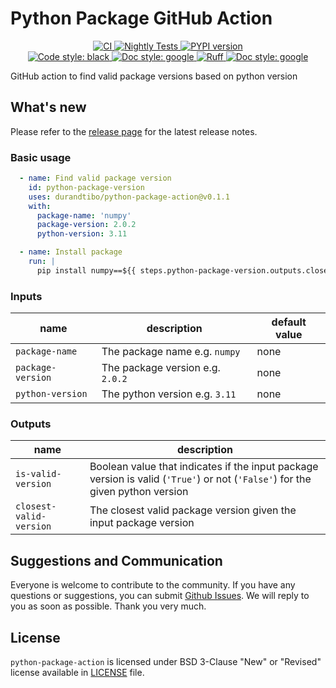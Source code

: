 # Python Package GitHub Action

<p align="center">
    <a href="https://github.com/durandtibo/python-package-action/actions">
        <img alt="CI" src="https://github.com/durandtibo/python-package-action/workflows/CI/badge.svg">
    </a>
    <a href="https://github.com/durandtibo/python-package-action/actions">
        <img alt="Nightly Tests" src="https://github.com/durandtibo/python-package-action/workflows/Nightly%20Tests/badge.svg">
    </a>
    <a href="https://github.com/durandtibo/python-package-action/releases">
        <img alt="PYPI version" src="https://img.shields.io/github/v/release/durandtibo/python-package-action?logo=github&sort=semver">
    </a>
    <br/>
    <a href="https://github.com/psf/black">
        <img  alt="Code style: black" src="https://img.shields.io/badge/code%20style-black-000000.svg">
    </a>
    <a href="https://google.github.io/styleguide/pyguide.html#s3.8-comments-and-docstrings">
        <img  alt="Doc style: google" src="https://img.shields.io/badge/%20style-google-3666d6.svg">
    </a>
    <a href="https://github.com/astral-sh/ruff">
        <img src="https://img.shields.io/endpoint?url=https://raw.githubusercontent.com/astral-sh/ruff/main/assets/badge/v2.json" alt="Ruff" style="max-width:100%;">
    </a>
    <a href="https://github.com/guilatrova/tryceratops">
        <img  alt="Doc style: google" src="https://img.shields.io/badge/try%2Fexcept%20style-tryceratops%20%F0%9F%A6%96%E2%9C%A8-black">
    </a>
    <br/>
</p>

GitHub action to find valid package versions based on python version

## What's new

Please refer to the [release page](https://github.com/durandtibo/python-package-action/releases) for
the latest release notes.

### Basic usage

```yaml
  - name: Find valid package version
    id: python-package-version
    uses: durandtibo/python-package-action@v0.1.1
    with:
      package-name: 'numpy'
      package-version: 2.0.2
      python-version: 3.11

  - name: Install package
    run: |
      pip install numpy==${{ steps.python-package-version.outputs.closest-valid-version }}
```

### Inputs

| name              | description                      | default value |
|-------------------|----------------------------------|---------------|
| `package-name`    | The package name e.g. `numpy`    | none          |
| `package-version` | The package version e.g. `2.0.2` | none          |
| `python-version`  | The python version e.g. `3.11`   | none          |

### Outputs

| name                    | description                                                                                                                   |
|-------------------------|-------------------------------------------------------------------------------------------------------------------------------|
| `is-valid-version`      | Boolean value that indicates if the input package version is valid (`'True'`) or not (`'False'`) for the given python version |
| `closest-valid-version` | The closest valid package version given the input package version                                                             |                                                    |

## Suggestions and Communication

Everyone is welcome to contribute to the community.
If you have any questions or suggestions, you can
submit [Github Issues](https://github.com/durandtibo/python-package-action/issues).
We will reply to you as soon as possible. Thank you very much.

## License

`python-package-action` is licensed under BSD 3-Clause "New" or "Revised" license available
in [LICENSE](LICENSE)
file.
